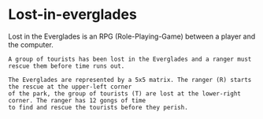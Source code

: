 # Lost-in-everglades

   Lost in the Everglades is an RPG (Role-Playing-Game) between a player and the computer.

    A group of tourists has been lost in the Everglades and a ranger must rescue them before time runs out.

    The Everglades are represented by a 5x5 matrix. The ranger (R) starts the rescue at the upper-left corner
    of the park, the group of tourists (T) are lost at the lower-right corner. The ranger has 12 gongs of time
    to find and rescue the tourists before they perish.

